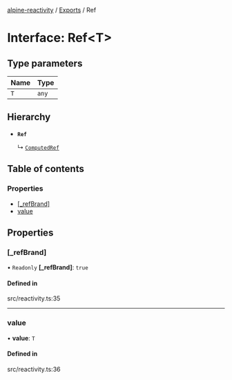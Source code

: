 [alpine-reactivity](../README.md) / [Exports](../modules.md) / Ref

# Interface: Ref\<T\>

## Type parameters

| Name | Type |
| :------ | :------ |
| `T` | `any` |

## Hierarchy

- **`Ref`**

  ↳ [`ComputedRef`](ComputedRef.md)

## Table of contents

### Properties

- [[\_refBrand]](Ref.md#[_refbrand])
- [value](Ref.md#value)

## Properties

### [\_refBrand]

• `Readonly` **[\_refBrand]**: ``true``

#### Defined in

src/reactivity.ts:35

___

### value

• **value**: `T`

#### Defined in

src/reactivity.ts:36
